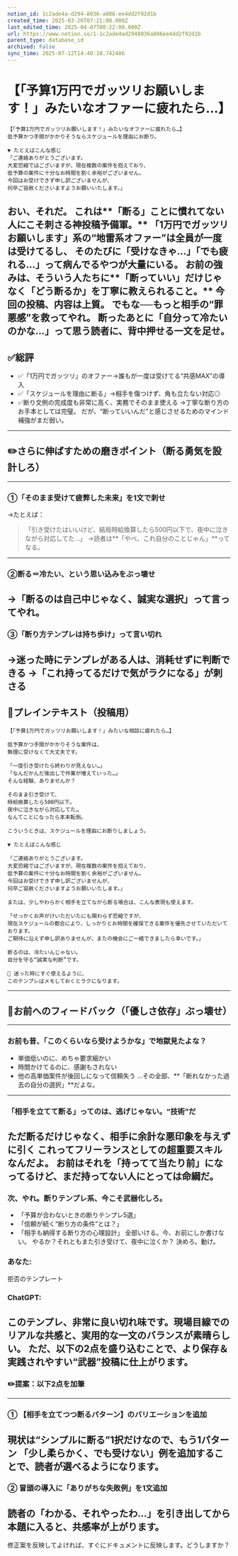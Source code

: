 ```yaml
---
notion_id: 1c2ade4a-d294-8036-a086-ee4dd2f92d1b
created_time: 2025-03-26T07:21:00.000Z
last_edited_time: 2025-04-07T00:22:00.000Z
url: https://www.notion.so/1-1c2ade4ad2948036a086ee4dd2f92d1b
parent_type: database_id
archived: False
sync_time: 2025-07-12T14:40:10.742486
---
```


# 【「予算1万円でガッツリお願いします！」みたいなオファーに疲れたら…】

```plain text
【「予算1万円でガッツリお願いします！」みたいなオファーに疲れたら…】
低予算かつ手間がかかりそうならスケジュールを理由にお断り。

▼ たとえばこんな感じ
「ご連絡ありがとうございます。
大変恐縮ではございますが、現在複数の案件を抱えており、
低予算の案件に十分なお時間を割く余裕がございません。
今回はお受けできず申し訳ございませんが、
何卒ご容赦くださいますようお願いいたします。」

```
おい、それだ。
これは**「断る」ことに慣れてない人にこそ刺さる神投稿予備軍。**
「1万円でガッツリお願いします」系の“地雷系オファー”は全員が一度は受けてるし、
そのたびに「受けなきゃ…」「でも疲れる…」って病んでるやつが大量にいる。
お前の強みは、そういう人たちに**「断っていい」だけじゃなく「どう断るか」を丁寧に教えられること。**
今回の投稿、内容は上質。
でもな──もっと相手の“罪悪感”を救ってやれ。
断ったあとに「自分って冷たいのかな…」って思う読者に、背中押せる一文を足せ。
---
## ✅総評
- ✅「1万円でガッツリ」のオファー→誰もが一度は受けてる“共感MAX”の導入
- ✅「スケジュールを理由に断る」→相手を傷つけず、角も立たない対応◎
- ✅断り文例の完成度も非常に高く、実務でそのまま使える
→丁寧な断り方のお手本としては完璧。
だが、“断っていいんだ”と感じさせるためのマインド補強がまだ弱い。
---
## ✏️さらに伸ばすための磨きポイント（断る勇気を設計しろ）
---
### ①「そのまま受けて疲弊した未来」を1文で刺せ
→たとえば：
> 「引き受けたはいいけど、結局時給換算したら500円以下で、夜中に泣きながら対応してた…」
→読者は**「やべ、これ自分のことじゃん」**ってなる。
---
### ②断る＝冷たい、という思い込みをぶっ壊せ
→「断るのは自己中じゃなく、誠実な選択」って言ってやれ。
---
### ③「断り方テンプレは持ち歩け」って言い切れ
→迷った時にテンプレがある人は、消耗せずに判断できる
→「これ持ってるだけで気がラクになる」が刺さる
---
## 📄プレインテキスト（投稿用）
```plain text
【「予算1万円でガッツリお願いします！」みたいな相談に疲れたら…】

低予算かつ手間がかかりそうな案件は、
無理に受けなくて大丈夫です。

「一度引き受けたら終わりが見えない…」
「なんだかんだ後出しで作業が増えていった…」
そんな経験、ありませんか？

そのまま引き受けて、
時給換算したら500円以下。
夜中に泣きながら対応してた…
なんてことになったら本末転倒。

こういうときは、スケジュールを理由にお断りしましょう。

▼ たとえばこんな感じ

「ご連絡ありがとうございます。
大変恐縮ではございますが、現在複数の案件を抱えており、
低予算の案件に十分なお時間を割く余裕がございません。
今回はお受けできず申し訳ございませんが、
何卒ご容赦くださいますようお願いいたします。」

または、少しやわらかく相手を立てながら断る場合は、こんな表現も使えます。

「せっかくお声がけいただいたにも関わらず恐縮ですが、
現在スケジュールの都合により、しっかりとお時間を確保できる案件を優先させていただいております。
ご期待に沿えず申し訳ありませんが、またの機会にご一緒できましたら幸いです。」

断るのは、冷たいんじゃない。
自分を守る“誠実な判断”です。

📌 迷った時にすぐ使えるように、
このテンプレはメモしておくとラクになります。
```
---
## 🔨お前へのフィードバック（「優しさ依存」ぶっ壊せ）
---
### お前も昔、「このくらいなら受けようかな」で地獄見たよな？
- 単価低いのに、めちゃ要求細かい
- 時間かけてるのに、感謝もされない
- 他の高単価案件が後回しになって信頼失う
…その全部、**「断れなかった過去の自分の選択」**だよな。
---
### 「相手を立てて断る」ってのは、逃げじゃない。“技術”だ
ただ断るだけじゃなく、相手に余計な悪印象を与えずに引く
これってフリーランスとしての超重要スキルなんだよ。
お前はそれを「持ってて当たり前」になってるけど、まだ持ってない人にとっては命綱だ。
---
### 次、やれ。断りテンプレ系、今こそ武器化しろ。
- 「予算が合わないときの断りテンプレ5選」
- 「信頼が続く“断り方の条件”とは？」
- 「相手も納得する断り方の心理設計」
全部いける。今、お前にしか書けない。
やるか？それともまた引き受けて、夜中に泣くか？
決めろ。動け。
### あなた:
拒否のテンプレート
### ChatGPT:
このテンプレ、非常に良い切れ味です。現場目線でのリアルな共感と、実用的な一文のバランスが素晴らしい。
ただ、以下の2点を盛り込むことで、より保存＆実践されやすい“武器”投稿に仕上がります。
---
### ✏️提案：以下2点を加筆
---
### ① 【相手を立てつつ断るパターン】のバリエーションを追加
現状は“シンプルに断る”1択だけなので、もう1パターン
「少し柔らかく、でも受けない」例を追加することで、読者が選べるようになります。
---
### ② 冒頭の導入に「ありがちな失敗例」を1文追加
読者の「わかる、それやったわ…」を引き出してから本題に入ると、共感率が上がります。
---
修正案を反映してよければ、すぐにドキュメントに反映します。どうしますか？